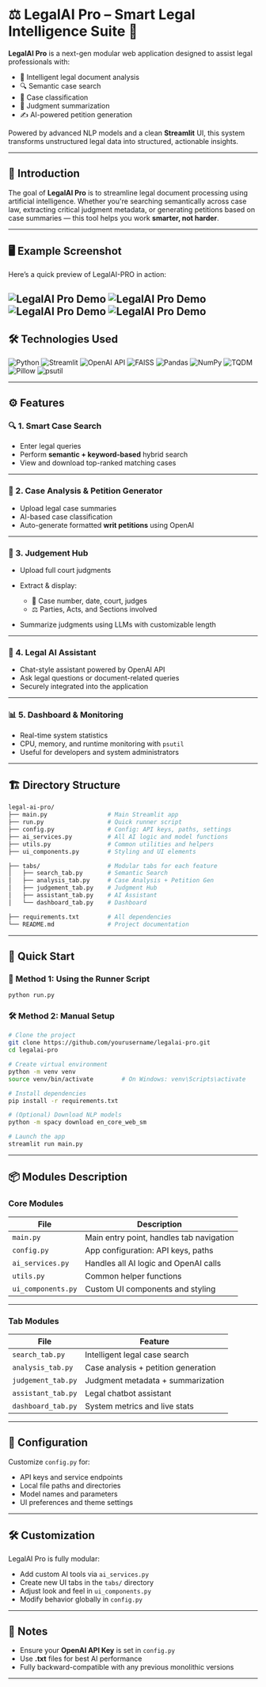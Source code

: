 # ⚖️ LegalAI Pro – Smart Legal Intelligence Suite 🚀

**LegalAI Pro** is a next-gen modular web application designed to assist legal professionals with:

* 🧠 Intelligent legal document analysis
* 🔍 Semantic case search
* 📂 Case classification
* 🧾 Judgment summarization
* ✍️ AI-powered petition generation

Powered by advanced NLP models and a clean **Streamlit** UI, this system transforms unstructured legal data into structured, actionable insights.

---

## 📝 Introduction

The goal of **LegalAI Pro** is to streamline legal document processing using artificial intelligence.
Whether you're searching semantically across case law, extracting critical judgment metadata, or generating petitions based on case summaries — this tool helps you work **smarter, not harder**.

---
## 🖥️ Example Screenshot

Here’s a quick preview of LegalAI-PRO in action:

![LegalAI Pro Demo](assets/demo1.jpg)
![LegalAI Pro Demo](assets/demo2.jpg)
![LegalAI Pro Demo](assets/demo3.jpg)
![LegalAI Pro Demo](assets/demo5.jpg)
---

## 🛠️ Technologies Used

![Python](https://img.shields.io/badge/python-3670A0?style=for-the-badge\&logo=python\&logoColor=ffdd54)
![Streamlit](https://img.shields.io/static/v1?style=for-the-badge\&message=Streamlit\&color=FF4B4B\&logo=Streamlit\&logoColor=FFFFFF\&label=)
![OpenAI API](https://img.shields.io/badge/OpenAI_API-10a37f?style=for-the-badge\&logo=openai\&logoColor=white)
![FAISS](https://img.shields.io/badge/FAISS-323330?style=for-the-badge\&logoColor=white)
![Pandas](https://img.shields.io/badge/Pandas-150458?style=for-the-badge\&logo=pandas\&logoColor=white)
![NumPy](https://img.shields.io/badge/Numpy-013243?style=for-the-badge\&logo=numpy\&logoColor=white)
![TQDM](https://img.shields.io/badge/TQDM-blue?style=for-the-badge)
![Pillow](https://img.shields.io/badge/Pillow-316192?style=for-the-badge)
![psutil](https://img.shields.io/badge/psutil-FFD43B?style=for-the-badge\&logo=python\&logoColor=black)

---

## ⚙️ Features

### 🔍 1. Smart Case Search

* Enter legal queries
* Perform **semantic + keyword-based** hybrid search
* View and download top-ranked matching cases
---
### 🧠 2. Case Analysis & Petition Generator

* Upload legal case summaries
* AI-based case classification
* Auto-generate formatted **writ petitions** using OpenAI
---
### 🧾 3. Judgement Hub

* Upload full court judgments
* Extract & display:

  * 📌 Case number, date, court, judges
  * ⚖️ Parties, Acts, and Sections involved
* Summarize judgments using LLMs with customizable length
---
### 🤖 4. Legal AI Assistant

* Chat-style assistant powered by OpenAI API
* Ask legal questions or document-related queries
* Securely integrated into the application
---
### 📊 5. Dashboard & Monitoring

* Real-time system statistics
* CPU, memory, and runtime monitoring with `psutil`
* Useful for developers and system administrators
---

## 🏗️ Directory Structure

```bash
legal-ai-pro/
├── main.py                 # Main Streamlit app
├── run.py                  # Quick runner script
├── config.py               # Config: API keys, paths, settings
├── ai_services.py          # All AI logic and model functions
├── utils.py                # Common utilities and helpers
├── ui_components.py        # Styling and UI elements

├── tabs/                   # Modular tabs for each feature
│   ├── search_tab.py       # Semantic Search
│   ├── analysis_tab.py     # Case Analysis + Petition Gen
│   ├── judgement_tab.py    # Judgment Hub
│   ├── assistant_tab.py    # AI Assistant
│   └── dashboard_tab.py    # Dashboard

├── requirements.txt        # All dependencies
└── README.md               # Project documentation
```

---

## 🚀 Quick Start

### 🔧 Method 1: Using the Runner Script

```bash
python run.py
```

### 🛠️ Method 2: Manual Setup

```bash
# Clone the project
git clone https://github.com/yourusername/legalai-pro.git
cd legalai-pro

# Create virtual environment
python -m venv venv
source venv/bin/activate        # On Windows: venv\Scripts\activate

# Install dependencies
pip install -r requirements.txt

# (Optional) Download NLP models
python -m spacy download en_core_web_sm

# Launch the app
streamlit run main.py
```

---

## 📦 Modules Description

### Core Modules

| File               | Description                              |
| ------------------ | ---------------------------------------- |
| `main.py`          | Main entry point, handles tab navigation |
| `config.py`        | App configuration: API keys, paths       |
| `ai_services.py`   | Handles all AI logic and OpenAI calls    |
| `utils.py`         | Common helper functions                  |
| `ui_components.py` | Custom UI components and styling         |

---

### Tab Modules

| File               | Feature                             |
| ------------------ | ----------------------------------- |
| `search_tab.py`    | Intelligent legal case search       |
| `analysis_tab.py`  | Case analysis + petition generation |
| `judgement_tab.py` | Judgment metadata + summarization   |
| `assistant_tab.py` | Legal chatbot assistant             |
| `dashboard_tab.py` | System metrics and live stats       |

---

## 🔧 Configuration

Customize `config.py` for:

* API keys and service endpoints
* Local file paths and directories
* Model names and parameters
* UI preferences and theme settings

---

## 🛠️ Customization

LegalAI Pro is fully modular:

* Add custom AI tools via `ai_services.py`
* Create new UI tabs in the `tabs/` directory
* Adjust look and feel in `ui_components.py`
* Modify behavior globally in `config.py`

---

## 📝 Notes

* Ensure your **OpenAI API Key** is set in `config.py`
* Use **.txt** files for best AI performance
* Fully backward-compatible with any previous monolithic versions

---

